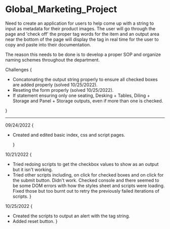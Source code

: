 # Global_Marketing_Project

Need to create an application for users to help come up with a string to input as metadata for their product images. The user will go through the page and 'check off' the proper tag words for the item and an output area near the bottom of the page will display the tag in real time for the user to copy and paste into their documentation.

The reason this needs to be done is to develop a proper SOP and organize naming schemes throughout the department.

Challenges {

- Concatonating the output string properly to ensure all checked boxes are added properly (solved 10/25/2022).
- Reseting the form properly (solved 10/25/2022).
- If statement ensuring only one seating, Desking + Tables, Diling + Storage and Panel + Storage outputs, even if more than one is checked.

}

---

09/24/2022 {

- Created and edited basic index, css and script pages.

  }

10/21/2022 {

- Tried redoing scripts to get the checkbox values to show as an output but it isn't working.
- Tried other scripts including, on click for checked boxes and on click for the submit button. Didn't work. Checked console and there seemed to be some DOM errors with how the styles sheet and scripts were loading. Fixed those but too burnt out to retry the previously failed iterations of scripts.
  }

10/25/2022 {

- Created the scripts to output an alert with the tag string.
- Added reset button.
  }
